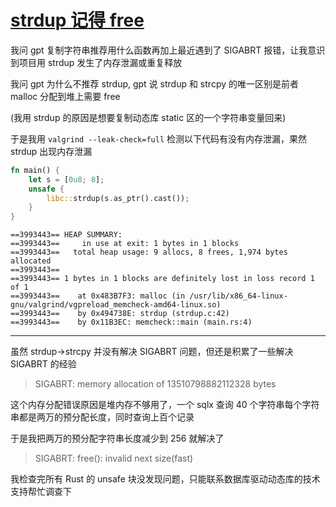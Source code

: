 # [strdup 记得 free](/2023/08/strdup_require_free.md)

我问 gpt 复制字符串推荐用什么函数再加上最近遇到了 SIGABRT 报错，让我意识到项目用 strdup 发生了内存泄漏或重复释放

我问 gpt 为什么不推荐 strdup, gpt 说 strdup 和 strcpy 的唯一区别是前者 malloc 分配到堆上需要 free

(我用 strdup 的原因是想要复制动态库 static 区的一个字符串变量回来)

于是我用 `valgrind --leak-check=full` 检测以下代码有没有内存泄漏，果然 strdup 出现内存泄漏

```rust
fn main() {
    let s = [0u8; 8];
    unsafe {
        libc::strdup(s.as_ptr().cast());
    }
}
```

```
==3993443== HEAP SUMMARY:
==3993443==     in use at exit: 1 bytes in 1 blocks
==3993443==   total heap usage: 9 allocs, 8 frees, 1,974 bytes allocated
==3993443== 
==3993443== 1 bytes in 1 blocks are definitely lost in loss record 1 of 1
==3993443==    at 0x483B7F3: malloc (in /usr/lib/x86_64-linux-gnu/valgrind/vgpreload_memcheck-amd64-linux.so)
==3993443==    by 0x494738E: strdup (strdup.c:42)
==3993443==    by 0x11B3EC: memcheck::main (main.rs:4)
```

---

虽然 strdup->strcpy 并没有解决 SIGABRT 问题，但还是积累了一些解决 SIGABRT 的经验

> SIGABRT: memory allocation of 13510798882112328 bytes

这个内存分配错误原因是堆内存不够用了，一个 sqlx 查询 40 个字符串每个字符串都是两万的预分配长度，同时查询上百个记录

于是我把两万的预分配字符串长度减少到 256 就解决了

> SIGABRT: free(): invalid next size(fast)

我检查完所有 Rust 的 unsafe 块没发现问题，只能联系数据库驱动动态库的技术支持帮忙调查下
